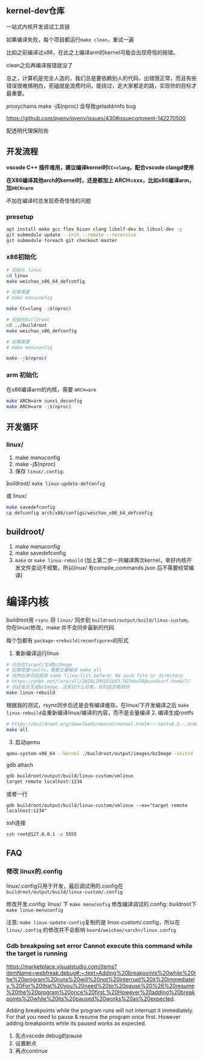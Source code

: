 ## kernel-dev仓库

一站式内核开发调试工具链

如果编译失败，每个项目都运行`make clean`，重试一遍

比如之前编译过x86，在此之上编译arm的kernel可能会出现奇怪的报错。

clean之后再编译报错就没了

总之，计算机是完全人造的，我们总是要依赖别人的代码，出错很正常，而且有些错误很难搞明白，死磕就是浪费时间，能绕过，走大家都走的路，实现你的目标才最重要。

proxychains make -j$(nproc) 会导致getaddrinfo bug

https://github.com/pyenv/pyenv/issues/430#issuecomment-142270500

配透明代理保险些

## 开发流程

**vscode C++ 插件难用，建议编译kernel时`CC=clang`，配合vscode clangd使用**

**在X86编译其他arch的kernel时，还是都加上 ARCH=xxx，比如x86编译arm，加`ARCH=arm`**

不加在编译时总发现奇奇怪怪的问题

### presetup

```bash
apt install make gcc flex bison clang libelf-dev bc libssl-dev -y
git submodule update --init --remote --recursive
git submodule foreach git checkout master
```

### x86初始化

```bash
# 初始化 linux
cd linux
make weichao_x86_64_defconfig

# 如果需要
# make menuconfig

make CC=clang -j$(nproc)

# 初始化buildroot
cd ../buildroot
make weichao_x86_defconfig

# 如果需要
# make menuconfig

make -j$(nproc)
```

### arm 初始化

在x86编译arm的内核，需要 `ARCH=arm`

```bash
make ARCH=arm sunxi_deconfig
make ARCH=arm -j$(nproc)
```

## 开发循环

### linux/

1. make menuconfig
2. make -j$(nproc)
3. 保存 `linux/.config`:

buildroot/ `make linux-update-defconfig`

或
linux/

```bash
make savedefconfig 
cp defconfig arch/x86/configs/weichao_x86_64_defconfig
```

## buildroot/

1. make menuconfig
2. make savedefconfig
3. `make` or `make linux-rebuild` (加上第二步一共编译两次kernel，幸好内核开发文件变动不频繁，所以linux/ 有compile_commands.json 后不需要经常编译)

# 编译内核

buildroot用 `rsync` 将 `linux/` 同步到 `buildroot/output/build/linux-custom`。你在linux/修改，make 并不会同步最新的代码

每个包都有 `package-<rebuild|reconfigure>`的形式

1. 重新编译运行linux

```bash
# 只会在target/生成bzImage
# 如果需要rootfs，需要全量编译 make all
# 另外此命令会报错 comm files-list.before: No such file or directory
# https://yhbt.net/lore/all/20201105221643.707bba76@windsurf.home/T/
# 但还是会生成bzImage，没发现什么印象，现阶段忽略就好
make linux-rebuild
```

根据我的测试，rsync同步后还是会有编译缓存。在linux/下开发编译之后 `make linux-rebuild`会重新编译linux/编译的内容，而不是全量编译
2. 编译生成rootfs

```bash
# https://buildroot.org/downloads/manual/manual.html#:~:text=8.3.-,Understanding%20how%20to%20rebuild%20packages,-One%20of%20the\
make all
```

3. 启动qemu

```bash
qemu-system-x86_64 --kernel ./buildroot/output/images/bzImage -initrd ./buildroot/output/images/rootfs.cpio -device e1000,netdev=eth0 -netdev user,id=eth0,hostfwd=tcp::5555-:22,net=192.168.76.0/24,dhcpstart=192.168.76.9  -append "nokaslr console=ttyS0" -S -nographic -gdb tcp::1234 -virtfs local,path=/,security_model=none,mount_tag=guestroot

```

gdb attach

```bash
gdb buildroot/output/build/linux-custom/vmlinux
target remote localhost:1234
```

或者一行

```
gdb buildroot/output/build/linux-custom/vmlinux --ex="target remote localhost:1234"
```

ssh连接

```bash
ssh root@127.0.0.1 -p 5555 
```

## FAQ

### 修改 linux的.config

linux/.config只用于开发，最后调试用的.config在 `buildroot/output/build/linux-custom/.config`

修改开发.config: linux/ 下 `make menuconfig`
修改编译调试的.config: buildroot下 `make linux-menuconfig`

注意: `make linux-update-config`复制的是 linux-custom/.config，所以在 `linux/.config` 的修改并不会影响 `board/weichao/<arch>/linux.config`

### Gdb breakpoing set error Cannot execute this command while the target is running

<https://marketplace.visualstudio.com/items?itemName=webfreak.debug#:~:text=Adding%20breakpoints%20while%20the%20program%20runs%20will%20not%20interrupt%20it%20immediately.%20For%20that%20you%20need%20to%20pause%20%26%20resume%20the%20program%20once%20first.%20However%20adding%20breakpoints%20while%20its%20paused%20works%20as%20expected>.

Adding breakpoints while the program runs will not interrupt it immediately. For that you need to pause & resume the program once first. However adding breakpoints while its paused works as expected.

1. 先点vscode debug的pause
2. 设置断点
3. 再点continue
